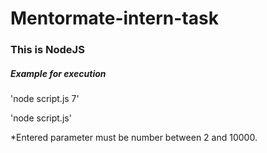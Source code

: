 # Mentormate-intern-task

### This is NodeJS

##### Example for execution

'node script.js 7'

'node script.js'

\*Entered parameter must be number between 2 and 10000. 
